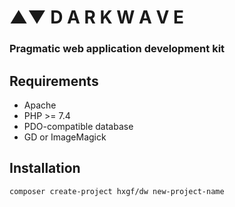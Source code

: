 # ▲▼ D A R K W A V E

### Pragmatic web application development kit



## Requirements
- Apache
- PHP >= 7.4
- PDO-compatible database
- GD or ImageMagick





## Installation
```
composer create-project hxgf/dw new-project-name
```





